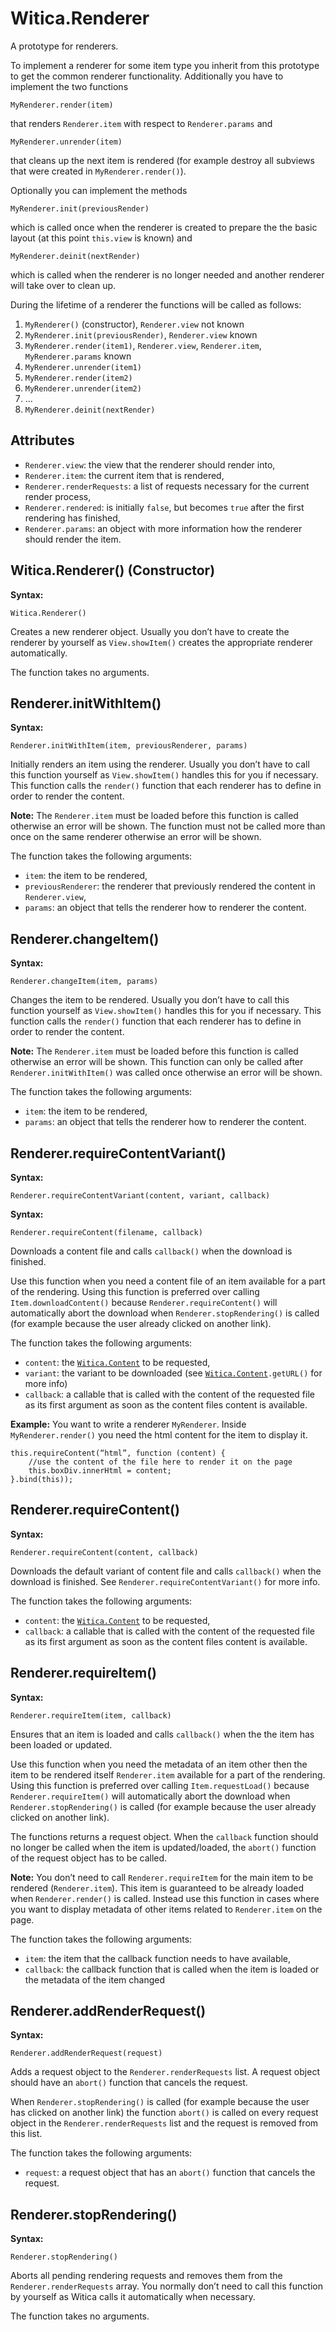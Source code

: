 # Witica.Renderer

A prototype for renderers. 

To implement a renderer for some item type you inherit from this prototype to get the common renderer functionality. Additionally you have to implement the two functions

	MyRenderer.render(item)

that renders `Renderer.item` with respect to `Renderer.params` and

	MyRenderer.unrender(item)

that cleans up the next item is rendered (for example destroy all subviews that were created in `MyRenderer.render()`).

Optionally you can implement the methods

	MyRenderer.init(previousRender)

which is called once when the renderer is created to prepare the the basic layout (at this point `this.view` is known) and

	MyRenderer.deinit(nextRender)

which is called when the renderer is no longer needed and another renderer will take over to clean up.

During the lifetime of a renderer the functions will be called as follows:

1. `MyRenderer()` (constructor), `Renderer.view` not known
2. `MyRenderer.init(previousRender)`, `Renderer.view` known
3. `MyRenderer.render(item1)`, `Renderer.view`, `Renderer.item`, `MyRenderer.params` known
4. `MyRenderer.unrender(item1)`
5. `MyRenderer.render(item2)`
6. `MyRenderer.unrender(item2)`
7. …
8. `MyRenderer.deinit(nextRender)`

## Attributes

* `Renderer.view`: the view that the renderer should render into,
* `Renderer.item`: the current item that is rendered,
* `Renderer.renderRequests`: a list of requests necessary for the current render process,
* `Renderer.rendered`: is initially `false`, but becomes `true` after the first rendering has finished,
* `Renderer.params`: an object with more information how the renderer should render the item.

## Witica.Renderer() (Constructor)

**Syntax:**

	Witica.Renderer()

Creates a new renderer object. Usually you don’t have to create the renderer by yourself as `View.showItem()` creates the appropriate renderer automatically.

The function takes no arguments.

## Renderer.initWithItem()

**Syntax:**

	Renderer.initWithItem(item, previousRenderer, params)

Initially renders an item using the renderer. Usually you don’t have to call this function yourself as `View.showItem()` handles this for you if necessary. This function calls the `render()` function that each renderer has to define in order to render the content.

**Note:** The `Renderer.item` must be loaded before this function is called otherwise an error will be shown. The function must not be called more than once on the same renderer otherwise an error will be shown.

The function takes the following arguments:

* `item`: the item to be rendered,
* `previousRenderer`: the renderer that previously rendered the content in `Renderer.view`,
* `params`: an object that tells the renderer how to renderer the content.


## Renderer.changeItem()

**Syntax:**

	Renderer.changeItem(item, params)

Changes the item to be rendered. Usually you don’t have to call this function yourself as `View.showItem()` handles this for you if necessary. This function calls the `render()` function that each renderer has to define in order to render the content.

**Note:** The `Renderer.item` must be loaded before this function is called otherwise an error will be shown. This function can only be called after `Renderer.initWithItem()` was called once otherwise an error will be shown.

The function takes the following arguments:

* `item`: the item to be rendered,
* `params`: an object that tells the renderer how to renderer the content.

## Renderer.requireContentVariant()

**Syntax:**

	Renderer.requireContentVariant(content, variant, callback)

**Syntax:**

	Renderer.requireContent(filename, callback)

Downloads a content file and calls `callback()` when the download is finished.

Use this function when you need a content file of an item available for a part of the rendering. Using this function is preferred over calling `Item.downloadContent()` because `Renderer.requireContent()` will automatically abort the download when `Renderer.stopRendering()` is called (for example because the user already clicked on another link).

The function takes the following arguments:

* `content`: the [`Witica.Content`](!doc/client/witica_content) to be requested, 
* `variant`: the variant to be downloaded (see [`Witica.Content`](!doc/client/witica_content)`.getURL()` for more info)
* `callback`: a callable that is called with the content of the requested file as its first argument as soon as the content files content is available.

**Example:** You want to write a renderer `MyRenderer`. Inside `MyRenderer.render()` you need the html content for the item to display it.

	this.requireContent(“html”, function (content) {
		//use the content of the file here to render it on the page
		this.boxDiv.innerHtml = content;
	}.bind(this));

## Renderer.requireContent()

**Syntax:**

	Renderer.requireContent(content, callback)

Downloads the default variant of content file and calls `callback()` when the download is finished. See `Renderer.requireContentVariant()` for more info.

The function takes the following arguments:

* `content`: the [`Witica.Content`](!doc/client/witica_content) to be requested, 
* `callback`: a callable that is called with the content of the requested file as its first argument as soon as the content files content is available.

## Renderer.requireItem()

**Syntax:**

	Renderer.requireItem(item, callback)

Ensures that an item is loaded and calls `callback()` when the the item has been loaded or updated.

Use this function when you need the metadata of an item other then the item to be rendered itself `Renderer.item` available for a part of the rendering. Using this function is preferred over calling `Item.requestLoad()` because `Renderer.requireItem()` will automatically abort the download when `Renderer.stopRendering()` is called (for example because the user already clicked on another link).

The functions returns a request object. When the `callback` function should no longer be called when the item is updated/loaded, the `abort()` function of the request object has to be called.

**Note:** You don’t need to call `Renderer.requireItem` for the main item to be rendered (`Renderer.item`). This item is guaranteed to be already loaded when `Renderer.render()` is called. Instead use this function in cases where you want to display metadata of other items related to `Renderer.item` on the page.

The function takes the following arguments:

* `item`: the item that the callback function needs to have available,
* `callback`: the callback function that is called when the item is loaded or the metadata of the item changed

## Renderer.addRenderRequest()

**Syntax:**

	Renderer.addRenderRequest(request)

Adds a request object to the `Renderer.renderRequests` list. A request object should have an `abort()` function that cancels the request.

When `Renderer.stopRendering()` is called (for example because the user has clicked on another link) the function `abort()` is called on every request object in the `Renderer.renderRequests` list and the request is removed from this list. 

The function takes the following arguments:

* `request`: a request object that has an `abort()` function that cancels the request.

## Renderer.stopRendering()

**Syntax:**

	Renderer.stopRendering()

Aborts all pending rendering requests and removes them from the `Renderer.renderRequests` array. You normally don’t need to call this function by yourself as Witica calls it automatically when necessary.

The function takes no arguments.